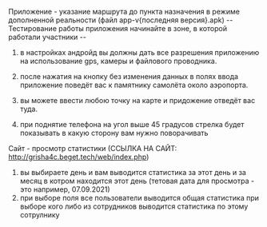 Приложение - указание маршрута до пункта назначения в режиме дополненной реальности (файл app-v{последняя версия}.apk)
-- Тестирование работы приложения начинайте в зоне, в которой работали участники --

1) в настройках андройд вы должны дать все разрешения приложению на использование gps, камеры и файлового проводника.

2) после нажатия на кнопку без изменения данных в полях ввода приложение поведёт вас к памятнику самолёта около аэропорта.

3) вы можете ввести любою точку на карте и придожение отведёт вас туда.

4) при поднятие телефона на угол выше 45 градусов стрелка будет показывать в какую сторону вам нужно поворачивать


Сайт - просмотр статистики (ССЫЛКА НА САЙТ: http://grisha4c.beget.tech/web/index.php)
1) вы выбираете день и вам выводится статистика за этот день и за месяц в котром находится этот день (тетовая дата для просмотра - это например, 07.09.2021)
2) при выборе поля все пользователи выводится общая статистика при выборе кого либо из сотрудников выводится статистика по этому сотрулнику

